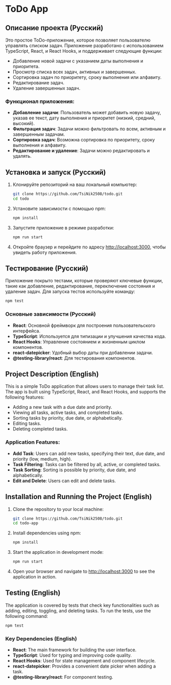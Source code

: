 # ToDo App

## Описание проекта (Русский)

Это простое ToDo-приложение, которое позволяет пользователю управлять списком задач. Приложение разработано с использованием TypeScript, React, и React Hooks, и поддерживает следующие функции:

- Добавление новой задачи с указанием даты выполнения и приоритета.
- Просмотр списка всех задач, активных и завершенных.
- Сортировка задач по приоритету, сроку выполнения или алфавиту.
- Редактирование задач.
- Удаление завершенных задач.

### Функционал приложения:

- **Добавление задачи**: Пользователь может добавить новую задачу, указав ее текст, дату выполнения и приоритет (низкий, средний, высокий).
- **Фильтрация задач**: Задачи можно фильтровать по всем, активным и завершенным задачам.
- **Сортировка задач**: Возможна сортировка по приоритету, сроку выполнения и алфавиту.
- **Редактирование и удаление**: Задачи можно редактировать и удалять.

## Установка и запуск (Русский)

1. Клонируйте репозиторий на ваш локальный компьютер:

   ```bash
   git clone https://github.com/TsiNik2508/todo.git
   cd todo
   ```

2. Установите зависимости с помощью npm:

   ```bash
   npm install
   ```

3. Запустите приложение в режиме разработки:

   ```bash
   npm run start
   ```

4. Откройте браузер и перейдите по адресу [http://localhost:3000](http://localhost:3000), чтобы увидеть работу приложения.

## Тестирование (Русский)

Приложение покрыто тестами, которые проверяют ключевые функции, такие как добавление, редактирование, переключение состояния и удаление задач. Для запуска тестов используйте команду:

```bash
npm test
```

### Основные зависимости (Русский)

- **React**: Основной фреймворк для построения пользовательского интерфейса.
- **TypeScript**: Используется для типизации и улучшения качества кода.
- **React Hooks**: Управление состоянием и жизненным циклом компонентов.
- **react-datepicker**: Удобный выбор даты при добавлении задачи.
- **@testing-library/react**: Для тестирования компонентов.

## Project Description (English)

This is a simple ToDo application that allows users to manage their task list. The app is built using TypeScript, React, and React Hooks, and supports the following features:

- Adding a new task with a due date and priority.
- Viewing all tasks, active tasks, and completed tasks.
- Sorting tasks by priority, due date, or alphabetically.
- Editing tasks.
- Deleting completed tasks.

### Application Features:

- **Add Task**: Users can add new tasks, specifying their text, due date, and priority (low, medium, high).
- **Task Filtering**: Tasks can be filtered by all, active, or completed tasks.
- **Task Sorting**: Sorting is possible by priority, due date, and alphabetically.
- **Edit and Delete**: Users can edit and delete tasks.

## Installation and Running the Project (English)

1. Clone the repository to your local machine:

   ```bash
   git clone https://github.com/TsiNik2508/todo.git
   cd todo-app
   ```

2. Install dependencies using npm:

   ```bash
   npm install
   ```

3. Start the application in development mode:

   ```bash
   npm run start
   ```

4. Open your browser and navigate to [http://localhost:3000](http://localhost:3000) to see the application in action.

## Testing (English)

The application is covered by tests that check key functionalities such as adding, editing, toggling, and deleting tasks. To run the tests, use the following command:

```bash
npm test
```

### Key Dependencies (English)

- **React**: The main framework for building the user interface.
- **TypeScript**: Used for typing and improving code quality.
- **React Hooks**: Used for state management and component lifecycle.
- **react-datepicker**: Provides a convenient date picker when adding a task.
- **@testing-library/react**: For component testing.


